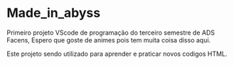 # Made_in_abyss
Primeiro projeto VScode de programação do terceiro semestre de ADS Facens, Espero que goste de animes pois tem muita coisa disso aqui.

Este projeto sendo utilizado para aprender e praticar novos codigos HTML.
